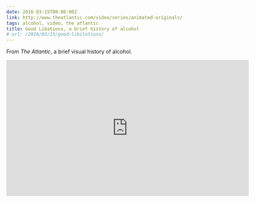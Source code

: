 ```yaml
---
date: 2016-03-15T00:00:00Z
link: http://www.theatlantic.com/video/series/animated-originals/
tags: alcohol, video, the atlantic
title: Good Libations, a brief history of alcohol
# url: /2016/03/15/good-libitations/
---
```


From *The Atlantic*, a brief visual history of alcohol.

<div class="video">
<iframe width="640" height="360" frameborder="0" webkitallowfullscreen="webkitallowfullscreen" allowfullscreen="allowfullscreen" mozallowfullscreen="mozallowfullscreen" src="http://www.theatlantic.com/video/iframe/400151/"></iframe>
</div>